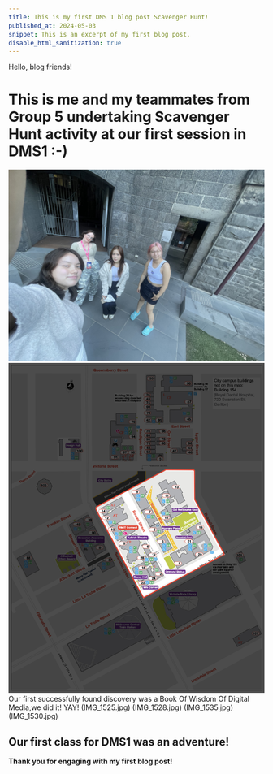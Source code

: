 ```yaml
---
title: This is my first DMS 1 blog post Scavenger Hunt!
published_at: 2024-05-03 
snippet: This is an excerpt of my first blog post.
disable_html_sanitization: true
---
```


Hello, blog friends!

# This is me and my teammates from Group 5 undertaking Scavenger Hunt activity at our first session in DMS1 :-)
![Alt text](IMG_1534.jpg)
![Alt text](<Scavenger Hunt Map.jpg>)
Our first successfully found discovery was a Book Of Wisdom Of Digital Media,we did it! YAY!
(IMG_1525.jpg)
(IMG_1528.jpg)
(IMG_1535.jpg)
(IMG_1530.jpg)
##  Our first class for DMS1 was an adventure! 

**Thank you for engaging with my first blog post!**
